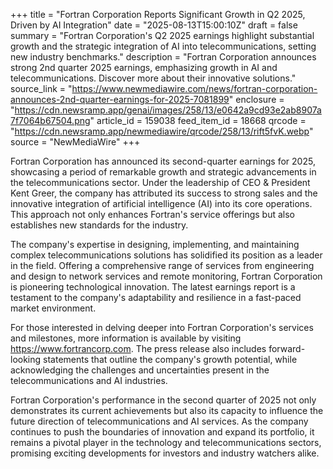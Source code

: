 +++
title = "Fortran Corporation Reports Significant Growth in Q2 2025, Driven by AI Integration"
date = "2025-08-13T15:00:10Z"
draft = false
summary = "Fortran Corporation's Q2 2025 earnings highlight substantial growth and the strategic integration of AI into telecommunications, setting new industry benchmarks."
description = "Fortran Corporation announces strong 2nd quarter 2025 earnings, emphasizing growth in AI and telecommunications. Discover more about their innovative solutions."
source_link = "https://www.newmediawire.com/news/fortran-corporation-announces-2nd-quarter-earnings-for-2025-7081899"
enclosure = "https://cdn.newsramp.app/genai/images/258/13/e0642a9cd93e2ab8907a7f7064b67504.png"
article_id = 159038
feed_item_id = 18668
qrcode = "https://cdn.newsramp.app/newmediawire/qrcode/258/13/rift5fvK.webp"
source = "NewMediaWire"
+++

<p>Fortran Corporation has announced its second-quarter earnings for 2025, showcasing a period of remarkable growth and strategic advancements in the telecommunications sector. Under the leadership of CEO & President Kent Greer, the company has attributed its success to strong sales and the innovative integration of artificial intelligence (AI) into its core operations. This approach not only enhances Fortran's service offerings but also establishes new standards for the industry.</p><p>The company's expertise in designing, implementing, and maintaining complex telecommunications solutions has solidified its position as a leader in the field. Offering a comprehensive range of services from engineering and design to network services and remote monitoring, Fortran Corporation is pioneering technological innovation. The latest earnings report is a testament to the company's adaptability and resilience in a fast-paced market environment.</p><p>For those interested in delving deeper into Fortran Corporation's services and milestones, more information is available by visiting <a href='https://www.fortrancorp.com' rel='nofollow' target='_blank'>https://www.fortrancorp.com</a>. The press release also includes forward-looking statements that outline the company's growth potential, while acknowledging the challenges and uncertainties present in the telecommunications and AI industries.</p><p>Fortran Corporation's performance in the second quarter of 2025 not only demonstrates its current achievements but also its capacity to influence the future direction of telecommunications and AI services. As the company continues to push the boundaries of innovation and expand its portfolio, it remains a pivotal player in the technology and telecommunications sectors, promising exciting developments for investors and industry watchers alike.</p>